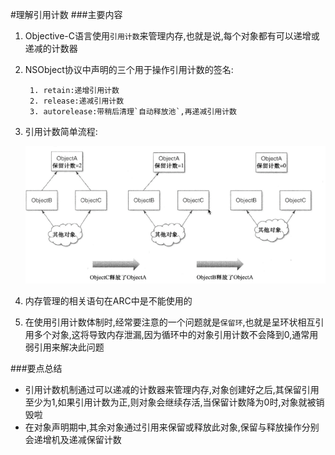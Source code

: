 #理解引用计数
###主要内容
1. Objective-C语言使用`引用计数`来管理内存,也就是说,每个对象都有可以递增或递减的计数器

2. NSObject协议中声明的三个用于操作引用计数的签名:


		1. retain:递增引用计数
		2. release:递减引用计数
		3. autorelease:带稍后清理`自动释放池`,再递减引用计数
		
		
3. 引用计数简单流程:

	![re](pic/retain.png)  
	
4. 内存管理的相关语句在ARC中是不能使用的

5. 在使用引用计数体制时,经常要注意的一个问题就是`保留环`,也就是呈环状相互引用多个对象,这将导致内存泄漏,因为循环中的对象引用计数不会降到0,通常用弱引用来解决此问题

###要点总结
* 引用计数机制通过可以递减的计数器来管理内存,对象创建好之后,其保留引用至少为1,如果引用计数为正,则对象会继续存活,当保留计数降为0时,对象就被销毁啦
* 在对象声明期中,其余对象通过引用来保留或释放此对象,保留与释放操作分别会递增机及递减保留计数